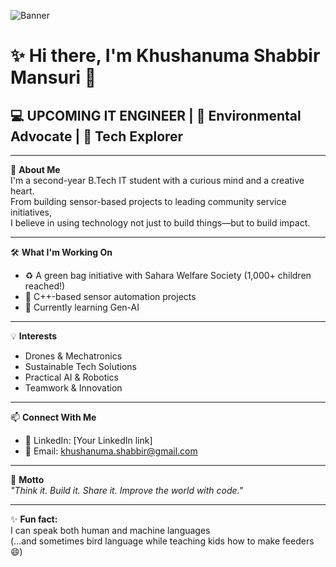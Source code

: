 ![Banner](https://raw.githubusercontent.com/khushanuma-shabbir/khushanuma-shabbir/main/banner.png)

# ✨ Hi there, I'm Khushanuma Shabbir Mansuri 👋  
## 💻 UPCOMING IT ENGINEER | 🌿 Environmental Advocate | 🚀 Tech Explorer

---

🌟 **About Me**  
I'm a second-year B.Tech IT student with a curious mind and a creative heart.  
From building sensor-based projects to leading community service initiatives,  
I believe in using technology not just to build things—but to build impact.

---

🛠️ **What I'm Working On**  
- ♻️ A green bag initiative with Sahara Welfare Society (1,000+ children reached!)  
- 🤖 C++-based sensor automation projects  
- 🧠 Currently learning Gen-AI

---

💡 **Interests**  
- Drones & Mechatronics  
- Sustainable Tech Solutions  
- Practical AI & Robotics  
- Teamwork & Innovation

---

📫 **Connect With Me**  
- 💼 LinkedIn: [Your LinkedIn link]  
- 📧 Email: khushanuma.shabbir@gmail.com

---

🎯 **Motto**  
_"Think it. Build it. Share it. Improve the world with code."_

---

✨ **Fun fact:**  
I can speak both human and machine languages  
(…and sometimes bird language while teaching kids how to make feeders 😄)